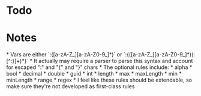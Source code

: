 <h1>Todo</h1>

<h1>Notes</h1>
* Vars are either `:([a-zA-Z_][a-zA-Z0-9_]*)` or `:{([a-zA-Z_][a-zA-Z0-9_]*)(:[^:}]+)*}`
  * It actually may require a parser to parse this syntax and account for escaped ":" and "{" and "}" chars
  * The optional rules include:
      * alpha
      * bool
      * decimal
      * double
      * guid
      * int
      * length
      * max
      * maxLength
      * min
      * minLength
      * range
      * regex
  * I feel like these rules should be extendable, so make sure they're not developed as first-class rules